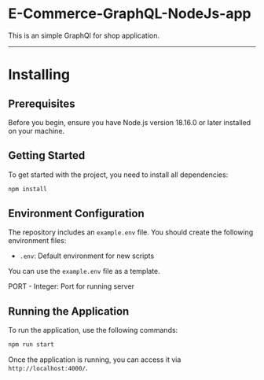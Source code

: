# E-Commerce-GraphQL-NodeJs-app
This is an simple GraphQl for shop application. 

---

# Installing

## Prerequisites

Before you begin, ensure you have Node.js version 18.16.0 or later installed on your machine.

## Getting Started

To get started with the project, you need to install all dependencies:

  ```bash
  npm install
  ```

## Environment Configuration

The repository includes an `example.env` file. You should create the following environment files:

- `.env`: Default environment for new scripts

You can use the `example.env` file as a template.

PORT - Integer: Port for running server

## Running the Application

To run the application, use the following commands:

  ```bash
  npm run start
  ```

Once the application is running, you can access it via `http://localhost:4000/`.